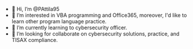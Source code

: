 - 👋 Hi, I’m @PAttila95
- 👀 I’m interested in VBA programming and Office365, moreover, I'd like to learn other program language practice.
- 🌱 I’m currently learning to cybersecurity officer.
- 💞️ I’m looking for collaborate on cybersecurity solutions, practice, and TISAX compliance.
